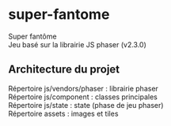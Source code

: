 # super-fantome
Super fantôme  
Jeu basé sur la librairie JS phaser (v2.3.0)

## Architecture du projet
Répertoire js/vendors/phaser : librairie phaser  
Répertoire js/component : classes principales  
Répertoire js/state : state (phase de jeu phaser)  
Répertoire assets : images et tiles
